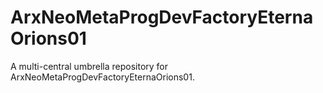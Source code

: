 # ArxNeoMetaProgDevFactoryEternaOrions01
A multi-central umbrella repository for ArxNeoMetaProgDevFactoryEternaOrions01.
